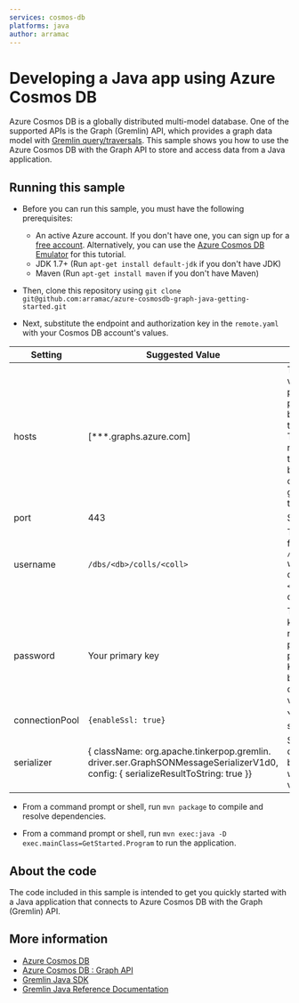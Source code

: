 ```yaml
---
services: cosmos-db
platforms: java
author: arramac
---
```


# Developing a Java app using Azure Cosmos DB
Azure Cosmos DB is a globally distributed multi-model database. One of the supported APIs is the Graph (Gremlin) API, which provides a graph data model with [Gremlin query/traversals](https://tinkerpop.apache.org/gremlin.html). This sample shows you how to use the Azure Cosmos DB with the Graph API to store and access data from a Java application.

## Running this sample

* Before you can run this sample, you must have the following prerequisites:

   * An active Azure account. If you don't have one, you can sign up for a [free account](https://azure.microsoft.com/free/). Alternatively, you can use the [Azure Cosmos DB Emulator](https://azure.microsoft.com/documentation/articles/documentdb-nosql-local-emulator) for this tutorial.
   * JDK 1.7+ (Run `apt-get install default-jdk` if you don't have JDK)
   * Maven (Run `apt-get install maven` if you don't have Maven)

* Then, clone this repository using `git clone git@github.com:arramac/azure-cosmosdb-graph-java-getting-started.git`

* Next, substitute the endpoint and authorization key in the `remote.yaml` with your Cosmos DB account's values. 

| Setting | Suggested Value | Description |
| ------- | --------------- | ----------- |
| hosts   | [***.graphs.azure.com] | This is the Gremlin URI value on the Overview page of the Azure portal, in square brackets, with the trailing :443/ removed.  This value can also be retrieved from the Keys tab, using the URI value by removing https://, changing documents to graphs, and removing the trailing :443/. |
| port | 443 | Set the port to 443 |
| username | `/dbs/<db>/colls/<coll>` | The resource of the form `/dbs/<db>/colls/<coll>` where `<db>` is your database name and `<coll>` is your collection name. |
| password | Your primary key | This is your primary key, which you can retrieve from the Keys page of the Azure portal, in the Primary Key box. Use the copy button on the left side of the box to copy the value. |
| connectionPool | `{enableSsl: true}` | Your connection pool setting for SSL. |
| serializer | { className: org.apache.tinkerpop.gremlin. driver.ser.GraphSONMessageSerializerV1d0, config: { serializeResultToString: true }} | Set to this value and delete any \n line breaks and spaces when pasting in the value. |

* From a command prompt or shell, run `mvn package` to compile and resolve dependencies.

* From a command prompt or shell, run `mvn exec:java -D exec.mainClass=GetStarted.Program` to run the application.

## About the code
The code included in this sample is intended to get you quickly started with a Java application that connects to Azure Cosmos DB with the Graph (Gremlin) API.

## More information

- [Azure Cosmos DB](https://docs.microsoft.com/azure/cosmos-db/introduction)
- [Azure Cosmos DB : Graph API](https://docs.microsoft.com/en-us/azure/cosmos-db/graph-introduction)
- [Gremlin Java SDK](http://tinkerpop.apache.org/docs/current/reference/#gremlin-java)
- [Gremlin Java Reference Documentation](http://tinkerpop.apache.org/javadocs/current/full/)

